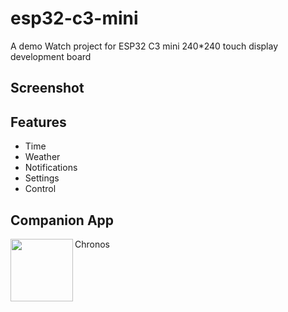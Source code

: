 # esp32-c3-mini
A demo Watch project for ESP32 C3 mini 240*240 touch display development board

## Screenshot


## Features
 - Time
 - Weather
 - Notifications
 - Settings
 - Control

## Companion App
Chronos
[<img src="resources/chronos.png?raw=true" width=100 align=left>](https://fbiego.com/chronos/app?id=c3-mini)


